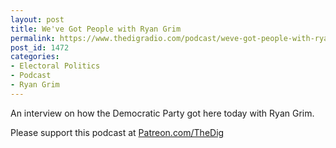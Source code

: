 ```yaml
---
layout: post
title: We've Got People with Ryan Grim
permalink: https://www.thedigradio.com/podcast/weve-got-people-with-ryan-grim/index.html
post_id: 1472
categories: 
- Electoral Politics
- Podcast
- Ryan Grim
---
```


An interview on how the Democratic Party got here today with Ryan Grim.

Please support this podcast at 
[Patreon.com/TheDig](http://Patreon.com/TheDig)